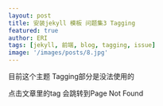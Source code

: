 ```yaml
---
layout: post
title: 安装jekyll 模板 问题集3 Tagging
featured: true
author: ERI
tags: [jekyll, 前端, blog, tagging, issue]
image: '/images/posts/8.jpg'
---
```


目前这个主题 Tagging部分是没法使用的



点击文章里的tag 会跳转到Page Not Found